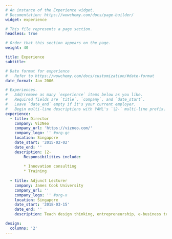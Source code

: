 ```yaml
---
# An instance of the Experience widget.
# Documentation: https://wowchemy.com/docs/page-builder/
widget: experience

# This file represents a page section.
headless: true

# Order that this section appears on the page.
weight: 40

title: Experience
subtitle:

# Date format for experience
#   Refer to https://wowchemy.com/docs/customization/#date-format
date_format: Jan 2006

# Experiences.
#   Add/remove as many `experience` items below as you like.
#   Required fields are `title`, `company`, and `date_start`.
#   Leave `date_end` empty if it's your current employer.
#   Begin multi-line descriptions with YAML's `|2-` multi-line prefix.
experience:
  - title: Director
    company: VizNeo
    company_url: 'https://vizneo.com/'
    company_logo: '' #org-gc
    location: Singapore
    date_start: '2015-02-02'
    date_end: ''
    description: |2-
        Responsibilities include:
        
        * Innovation consulting
        * Training
        
  - title: Adjunct Lecturer
    company: James Cook University
    company_url: ''
    company_logo: '' #org-x
    location: Singapore
    date_start: '2018-03-15'
    date_end: ''
    description: Teach design thinking, entrepreneurship, e-business technologies.

design:
  columns: '2'
---
```

